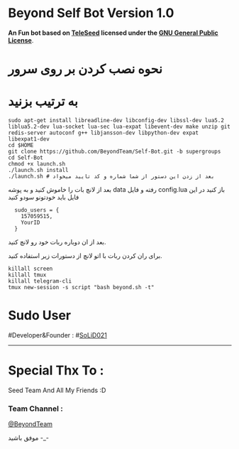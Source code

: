 # Beyond Self Bot Version 1.0

**An Fun bot based on [TeleSeed](https://github.com/SEEDTEAM/TeleSeed) licensed under the [GNU General Public License](https://github.com/BeyondTeam/Self-Bot/blob/master/LICENSE)**.


# نحوه نصب کردن بر روی سرور

# به ترتیب بزنید
```
sudo apt-get install libreadline-dev libconfig-dev libssl-dev lua5.2 liblua5.2-dev lua-socket lua-sec lua-expat libevent-dev make unzip git redis-server autoconf g++ libjansson-dev libpython-dev expat libexpat1-dev
cd $HOME
git clone https://github.com/BeyondTeam/Self-Bot.git -b supergroups
cd Self-Bot
chmod +x launch.sh
./launch.sh install
./launch.sh # بعد از زدن این دستور از شما شماره و کد تایید میخواد
```
بعد از لانچ بات را خاموش کنید و به پوشه data رفته و فایل config.lua باز کنید در این فایل باید خودتونو سودو کنید
```
  sudo_users = {
    157059515,
    YourID
  }
```
بعد از ان دوباره ربات خود رو لانچ کنید.

برای ران کردن ربات با اتو لانچ از دستورات زیر استفاده کنید.
```
killall screen
killall tmux
killall telegram-cli
tmux new-session -s script "bash beyond.sh -t"
```
# Sudo User

#Developer&Founder : 
#[SoLiD021](https://telegram.me/SoLiD021)

* * *

# Special Thx To :
Seed Team
And All My Friends :D

### Team Channel :

[@BeyondTeam](https://telegram.me/BeyondTeam)

موفق باشید -_-
